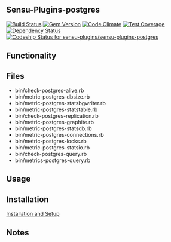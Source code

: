 ## Sensu-Plugins-postgres

[ ![Build Status](https://travis-ci.org/sensu-plugins/sensu-plugins-postgres.svg?branch=master)](https://travis-ci.org/sensu-plugins/sensu-plugins-postgres)
[![Gem Version](https://badge.fury.io/rb/sensu-plugins-postgres.svg)](http://badge.fury.io/rb/sensu-plugins-postgres)
[![Code Climate](https://codeclimate.com/github/sensu-plugins/sensu-plugins-postgres/badges/gpa.svg)](https://codeclimate.com/github/sensu-plugins/sensu-plugins-postgres)
[![Test Coverage](https://codeclimate.com/github/sensu-plugins/sensu-plugins-postgres/badges/coverage.svg)](https://codeclimate.com/github/sensu-plugins/sensu-plugins-postgres)
[![Dependency Status](https://gemnasium.com/sensu-plugins/sensu-plugins-postgres.svg)](https://gemnasium.com/sensu-plugins/sensu-plugins-postgres)
[![Codeship Status for sensu-plugins/sensu-plugins-postgres](https://codeship.com/projects/985aceb0-e89b-0132-adeb-62885e5c211b/status?branch=master)](https://codeship.com/projects/82843)

## Functionality

## Files
 * bin/check-postgres-alive.rb
 * bin/metric-postgres-dbsize.rb
 * bin/metric-postgres-statsbgwriter.rb
 * bin/metric-postgres-statstable.rb
 * bin/check-postgres-replication.rb
 * bin/metric-postgres-graphite.rb
 * bin/metric-postgres-statsdb.rb
 * bin/metric-postgres-connections.rb
 * bin/metric-postgres-locks.rb
 * bin/metric-postgres-statsio.rb
 * bin/check-postgres-query.rb
 * bin/metrics-postgres-query.rb

## Usage

## Installation

[Installation and Setup](http://sensu-plugins.io/docs/installation_instructions.html)

## Notes
